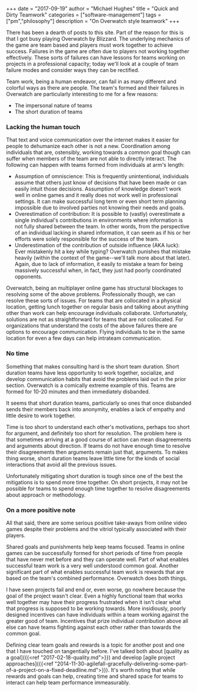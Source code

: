 +++
date = "2017-09-19"
author = "Michael Hughes"
title = "Quick and Dirty Teamwork"
categories = ["software-management"]
tags = ["pm","philosophy"]
description = "On Overwatch style teamwork"
+++

There has been a dearth of posts to this site. Part of the reason for this is that I got busy playing Overwatch by Blizzard. The underlying mechanics of the game are team based and players must work together to achieve success. Failures in the game are often due to players not working together effectively. These sorts of failures can have lessons for teams working on projects in a professional capacity; today we'll look at a couple of team failure modes and consider ways they can be rectified.

<!--more-->

Team work, being a human endeavor, can fail in as many different and colorful ways as there are people. The team's formed and their failures in Overwatch are particularly interesting to me for a few reasons:

- The impersonal nature of teams
- The short duration of teams

### Lacking the human touch ###

That text and voice communication over the internet makes it easier for people to dehumanize each other is not a new. Coordination among individuals that are, ostensibly, working towards a common goal though can suffer when members of the team are not able to directly interact. The following can happen with teams formed from individuals at arm's length:
    
- Assumption of omniscience: This is frequently unintentional, individuals assume that others just know of decisions that have been made or can easily intuit those decisions. Assumption of knowledge doesn't work well in online games and it really does not work well in professional settings. It can make successful long term or even short term planning impossible due to involved parties not knowing their needs and goals. 
- Overestimation of contribution: It is possible to (vastly) overestimate a single individual's contributions in environments where information is not fully shared between the team. In other words, from the perspective of an individual lacking in shared information, it can seem as if his or her efforts were solely responsible for the success of the team.
- Underestimation of the contribution of outside influence (AKA luck): Ever mistakenly hit a key while typing? Overwatch punishes that mistake heavily (within the context of the game--we'll talk more about that later). Again, due to lack of information, it easily to mistake a team for being massively successful when, in fact, they just had poorly coordinated opponents. 

Overwatch, being an multiplayer online game has structural blockages to resolving some of the above problems. Professionally though, we can resolve these sorts of issues. For teams that are collocated in a physical location, getting lunch together on regular basis and talking about anything other than work can help encourage individuals collaborate. Unfortunately, solutions are not as straightforward for teams that are not collocated. For organizations that understand the costs of the above failures there are options to encourage communication. Flying individuals to be in the same location for even a few days can help intrateam communication. 

### No time ###

Something that makes consulting hard is the short team duration. Short duration teams have less opportunity to work together, socialize, and develop communication habits that avoid the problems laid out in the prior section. Overwatch is a comically extreme example of this. Teams are formed for 10-20 minutes and then immediately disbanded.

It seems that short duration teams, particularly so ones that once disbanded sends their members back into anonymity, enables a lack of empathy and little desire to work together.

Time is too short to understand each other's motivations, perhaps too short for argument, and definitely too short for resolution. The problem here is that sometimes arriving at a good course of action can mean disagreements and arguments about direction. If teams do not have enough time to resolve their disagreements then arguments remain just that, arguments. To makes thing worse, short duration teams leave little time for the kinds of social interactions that avoid all the previous issues.

Unfortunately mitigating short duration is tough since one of the best the mitigations is to spend more time together. On short projects, it may not be possible for teams to spend enough time together to resolve disagreements about approach or methodology.

### On a more positive note ##

All that said, there are some serious positive take-aways from online video games despite their problems and the vitriol typically associated with their players. 

Shared goals and punishments help keep teams focused. Teams in online games can be successfully formed for short periods of time from people that have never met before and they can operate well. Part of what enables successful team work is a very well understood common goal. Another significant part of what enables successful team work is rewards that are based on the team's combined performance. Overwatch does both things.

I have seen projects fail and end or, even worse, go nowhere because the goal of the project wasn't clear. Even a highly functional team that works well together may have their progress frustrated when it isn't clear what that progress is supposed to be working towards. More insidiously, poorly designed incentives can have individuals within a team working against the greater good of team. Incentives that prize individual contribution above all else can have teams fighting against each other rather than towards the common goal.

Defining clear team goals and rewards is a topic for another post and one that I have touched on tangentially before. I've talked both about [quality as a goal]({{<ref "2017-02-18-quality.md">}}) and develop [agile project approaches]({{<ref "2014-11-30-agilefall-gracefully-delivering-some-part-of-a-project-on-a-fixed-deadline.md">}}).  It's worth noting that while rewards and goals can help, creating time and shared space for teams to interact can help team performance immeasurably.
